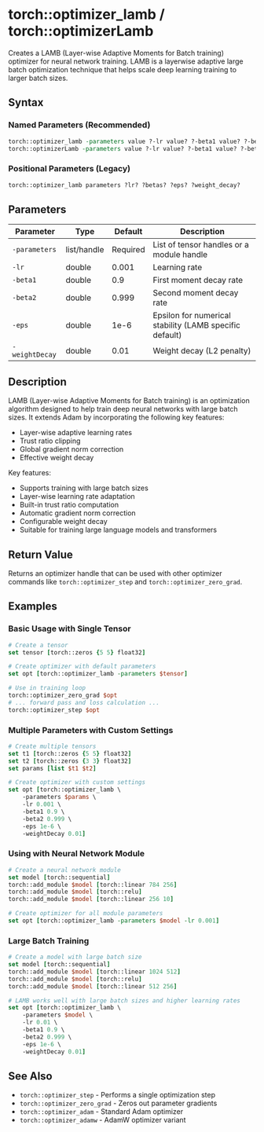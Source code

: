 # torch::optimizer_lamb / torch::optimizerLamb

Creates a LAMB (Layer-wise Adaptive Moments for Batch training) optimizer for neural network training. LAMB is a layerwise adaptive large batch optimization technique that helps scale deep learning training to larger batch sizes.

## Syntax

### Named Parameters (Recommended)
```tcl
torch::optimizer_lamb -parameters value ?-lr value? ?-beta1 value? ?-beta2 value? ?-eps value? ?-weightDecay value?
torch::optimizerLamb -parameters value ?-lr value? ?-beta1 value? ?-beta2 value? ?-eps value? ?-weightDecay value?
```

### Positional Parameters (Legacy)
```tcl
torch::optimizer_lamb parameters ?lr? ?betas? ?eps? ?weight_decay?
```

## Parameters

| Parameter | Type | Default | Description |
|-----------|------|---------|-------------|
| `-parameters` | list/handle | Required | List of tensor handles or a module handle |
| `-lr` | double | 0.001 | Learning rate |
| `-beta1` | double | 0.9 | First moment decay rate |
| `-beta2` | double | 0.999 | Second moment decay rate |
| `-eps` | double | 1e-6 | Epsilon for numerical stability (LAMB specific default) |
| `-weightDecay` | double | 0.01 | Weight decay (L2 penalty) |

## Description

LAMB (Layer-wise Adaptive Moments for Batch training) is an optimization algorithm designed to help train deep neural networks with large batch sizes. It extends Adam by incorporating the following key features:

- Layer-wise adaptive learning rates
- Trust ratio clipping
- Global gradient norm correction
- Effective weight decay

Key features:
- Supports training with large batch sizes
- Layer-wise learning rate adaptation
- Built-in trust ratio computation
- Automatic gradient norm correction
- Configurable weight decay
- Suitable for training large language models and transformers

## Return Value

Returns an optimizer handle that can be used with other optimizer commands like `torch::optimizer_step` and `torch::optimizer_zero_grad`.

## Examples

### Basic Usage with Single Tensor
```tcl
# Create a tensor
set tensor [torch::zeros {5 5} float32]

# Create optimizer with default parameters
set opt [torch::optimizer_lamb -parameters $tensor]

# Use in training loop
torch::optimizer_zero_grad $opt
# ... forward pass and loss calculation ...
torch::optimizer_step $opt
```

### Multiple Parameters with Custom Settings
```tcl
# Create multiple tensors
set t1 [torch::zeros {5 5} float32]
set t2 [torch::zeros {3 3} float32]
set params [list $t1 $t2]

# Create optimizer with custom settings
set opt [torch::optimizer_lamb \
    -parameters $params \
    -lr 0.001 \
    -beta1 0.9 \
    -beta2 0.999 \
    -eps 1e-6 \
    -weightDecay 0.01]
```

### Using with Neural Network Module
```tcl
# Create a neural network module
set model [torch::sequential]
torch::add_module $model [torch::linear 784 256]
torch::add_module $model [torch::relu]
torch::add_module $model [torch::linear 256 10]

# Create optimizer for all module parameters
set opt [torch::optimizer_lamb -parameters $model -lr 0.001]
```

### Large Batch Training
```tcl
# Create a model with large batch size
set model [torch::sequential]
torch::add_module $model [torch::linear 1024 512]
torch::add_module $model [torch::relu]
torch::add_module $model [torch::linear 512 256]

# LAMB works well with large batch sizes and higher learning rates
set opt [torch::optimizer_lamb \
    -parameters $model \
    -lr 0.01 \
    -beta1 0.9 \
    -beta2 0.999 \
    -eps 1e-6 \
    -weightDecay 0.01]
```

## See Also

- `torch::optimizer_step` - Performs a single optimization step
- `torch::optimizer_zero_grad` - Zeros out parameter gradients
- `torch::optimizer_adam` - Standard Adam optimizer
- `torch::optimizer_adamw` - AdamW optimizer variant
